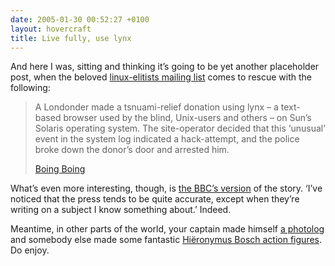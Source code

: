 ```yaml
---
date: 2005-01-30 00:52:27 +0100
layout: hovercraft
title: Live fully, use lynx
---
```


And here I was, sitting and thinking it’s going to be yet another placeholder post, when the beloved [linux-elitists mailing list](http://zgp.org/mailman/listinfo/linux-elitists/ 'An experiment in MUA-based list moderation') comes to rescue with the following:

> A Londonder made a tsnuami-relief donation using lynx – a text-based browser used by the blind, Unix-users and others – on Sun’s Solaris operating system. The site-operator decided that this ‘unusual’ event in the system log indicated a hack-attempt, and the police broke down the donor’s door and arrested him.
>
> [Boing Boing](http://boingboing.net/2005/01/27/jailed_for_using_a_n.html 'Jailed for using a nonstandard browser')

What’s even more interesting, though, is [the BBC’s version](http://news.bbc.co.uk/1/hi/england/london/4195339.stm 'Tsunami fund ‘hacking’ is probed') of the story. ‘I’ve noticed that the press tends to be quite accurate, except when they’re writing on a subject I know something about.’ Indeed.

Meantime, in other parts of the world, your captain made himself [a photolog](/1-125 '1/125') and somebody else made some fantastic [Hiëronymus Bosch action figures](http://3d-mouseion.com/engels/bosch_eng.htm 'via Boing Boing, as well'). Do enjoy.
